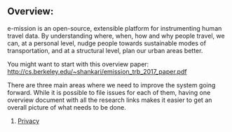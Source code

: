 ## Overview: ##
e-mission is an open-source, extensible platform for instrumenting human travel
data. By understanding where, when, how and why people travel, we can, at a
personal level, nudge people towards sustainable modes of transportation, and
at a structural level, plan our urban areas better.

You might want to start with this overview paper:
http://cs.berkeley.edu/~shankari/emission_trb_2017_paper.pdf

There are three main areas where we need to improve the system going forward. While it is possible to file issues for each of them, having one overview document with all the research links makes it easier to get an overall picture of what needs to be done.
1. [Privacy](privacy.md)

